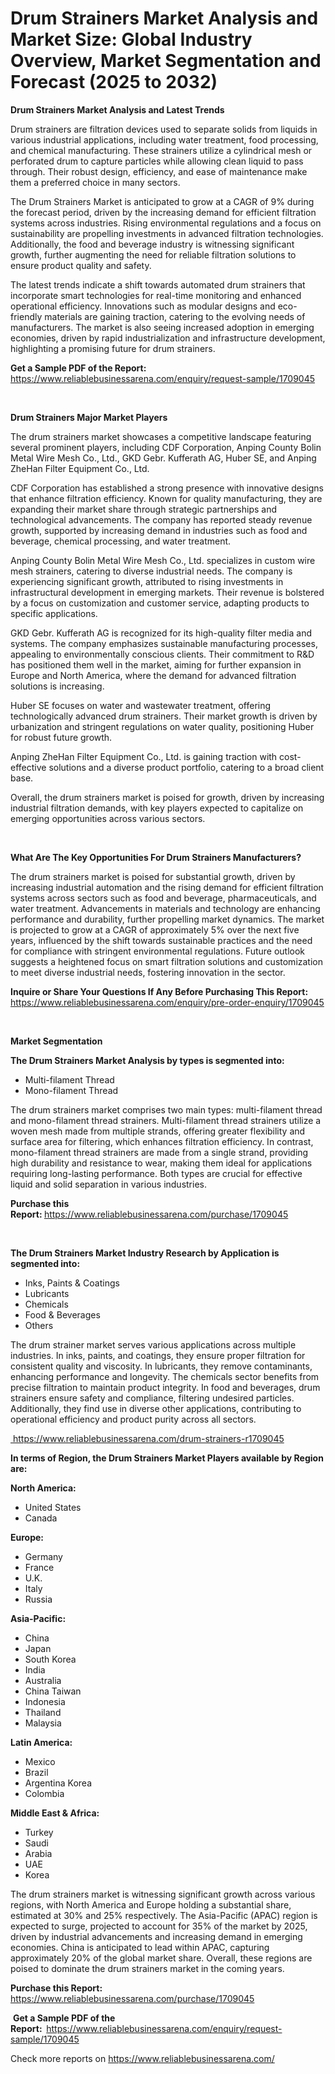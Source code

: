 <p><h1>Drum Strainers Market Analysis and Market Size: Global Industry Overview, Market Segmentation and Forecast (2025 to 2032)</h1></p><p><strong>Drum Strainers Market Analysis and Latest Trends</strong></p>
<p><p>Drum strainers are filtration devices used to separate solids from liquids in various industrial applications, including water treatment, food processing, and chemical manufacturing. These strainers utilize a cylindrical mesh or perforated drum to capture particles while allowing clean liquid to pass through. Their robust design, efficiency, and ease of maintenance make them a preferred choice in many sectors.</p><p>The Drum Strainers Market is anticipated to grow at a CAGR of 9% during the forecast period, driven by the increasing demand for efficient filtration systems across industries. Rising environmental regulations and a focus on sustainability are propelling investments in advanced filtration technologies. Additionally, the food and beverage industry is witnessing significant growth, further augmenting the need for reliable filtration solutions to ensure product quality and safety.</p><p>The latest trends indicate a shift towards automated drum strainers that incorporate smart technologies for real-time monitoring and enhanced operational efficiency. Innovations such as modular designs and eco-friendly materials are gaining traction, catering to the evolving needs of manufacturers. The market is also seeing increased adoption in emerging economies, driven by rapid industrialization and infrastructure development, highlighting a promising future for drum strainers.</p></p>
<p><strong>Get a Sample PDF of the Report:&nbsp;</strong> <a href="https://www.reliablebusinessarena.com/enquiry/request-sample/1709045?utm_campaign=1941&utm_medium=2&utm_source=Github&utm_content=ia&utm_term=10012025&utm_id=drum-strainers">https://www.reliablebusinessarena.com/enquiry/request-sample/1709045</a></p>
<p>&nbsp;</p>
<p><strong>Drum Strainers Major Market Players</strong></p>
<p><p>The drum strainers market showcases a competitive landscape featuring several prominent players, including CDF Corporation, Anping County Bolin Metal Wire Mesh Co., Ltd., GKD Gebr. Kufferath AG, Huber SE, and Anping ZheHan Filter Equipment Co., Ltd. </p><p>CDF Corporation has established a strong presence with innovative designs that enhance filtration efficiency. Known for quality manufacturing, they are expanding their market share through strategic partnerships and technological advancements. The company has reported steady revenue growth, supported by increasing demand in industries such as food and beverage, chemical processing, and water treatment.</p><p>Anping County Bolin Metal Wire Mesh Co., Ltd. specializes in custom wire mesh strainers, catering to diverse industrial needs. The company is experiencing significant growth, attributed to rising investments in infrastructural development in emerging markets. Their revenue is bolstered by a focus on customization and customer service, adapting products to specific applications.</p><p>GKD Gebr. Kufferath AG is recognized for its high-quality filter media and systems. The company emphasizes sustainable manufacturing processes, appealing to environmentally conscious clients. Their commitment to R&D has positioned them well in the market, aiming for further expansion in Europe and North America, where the demand for advanced filtration solutions is increasing.</p><p>Huber SE focuses on water and wastewater treatment, offering technologically advanced drum strainers. Their market growth is driven by urbanization and stringent regulations on water quality, positioning Huber for robust future growth.</p><p>Anping ZheHan Filter Equipment Co., Ltd. is gaining traction with cost-effective solutions and a diverse product portfolio, catering to a broad client base.</p><p>Overall, the drum strainers market is poised for growth, driven by increasing industrial filtration demands, with key players expected to capitalize on emerging opportunities across various sectors.</p></p>
<p>&nbsp;</p>
<p><strong>What Are The Key Opportunities For Drum Strainers Manufacturers?</strong></p>
<p><p>The drum strainers market is poised for substantial growth, driven by increasing industrial automation and the rising demand for efficient filtration systems across sectors such as food and beverage, pharmaceuticals, and water treatment. Advancements in materials and technology are enhancing performance and durability, further propelling market dynamics. The market is projected to grow at a CAGR of approximately 5% over the next five years, influenced by the shift towards sustainable practices and the need for compliance with stringent environmental regulations. Future outlook suggests a heightened focus on smart filtration solutions and customization to meet diverse industrial needs, fostering innovation in the sector.</p></p>
<p><strong>Inquire or Share Your Questions If Any Before Purchasing This Report:</strong> <a href="https://www.reliablebusinessarena.com/enquiry/pre-order-enquiry/1709045?utm_campaign=1941&utm_medium=2&utm_source=Github&utm_content=ia&utm_term=10012025&utm_id=drum-strainers">https://www.reliablebusinessarena.com/enquiry/pre-order-enquiry/1709045</a></p>
<p>&nbsp;</p>
<p><strong>Market Segmentation</strong></p>
<p><strong>The Drum Strainers Market Analysis by types is segmented into:</strong></p>
<p><ul><li>Multi-filament Thread</li><li>Mono-filament Thread</li></ul></p>
<p><p>The drum strainers market comprises two main types: multi-filament thread and mono-filament thread strainers. Multi-filament thread strainers utilize a woven mesh made from multiple strands, offering greater flexibility and surface area for filtering, which enhances filtration efficiency. In contrast, mono-filament thread strainers are made from a single strand, providing high durability and resistance to wear, making them ideal for applications requiring long-lasting performance. Both types are crucial for effective liquid and solid separation in various industries.</p></p>
<p><strong>Purchase this Report:&nbsp;</strong><a href="https://www.reliablebusinessarena.com/purchase/1709045?utm_campaign=1941&utm_medium=2&utm_source=Github&utm_content=ia&utm_term=10012025&utm_id=drum-strainers">https://www.reliablebusinessarena.com/purchase/1709045</a></p>
<p>&nbsp;</p>
<p><strong>The Drum Strainers Market Industry Research by Application is segmented into:</strong></p>
<p><ul><li>Inks, Paints & Coatings</li><li>Lubricants</li><li>Chemicals</li><li>Food & Beverages</li><li>Others</li></ul></p>
<p><p>The drum strainer market serves various applications across multiple industries. In inks, paints, and coatings, they ensure proper filtration for consistent quality and viscosity. In lubricants, they remove contaminants, enhancing performance and longevity. The chemicals sector benefits from precise filtration to maintain product integrity. In food and beverages, drum strainers ensure safety and compliance, filtering undesired particles. Additionally, they find use in diverse other applications, contributing to operational efficiency and product purity across all sectors.</p></p>
<p><a href="https://www.reliablebusinessarena.com/drum-strainers-r1709045?utm_campaign=1941&utm_medium=2&utm_source=Github&utm_content=ia&utm_term=10012025&utm_id=drum-strainers">&nbsp;https://www.reliablebusinessarena.com/drum-strainers-r1709045</a></p>
<p><strong>In terms of Region, the Drum Strainers Market Players available by Region are:</strong></p>
<p>
    <p> <strong> North America: </strong>
        <ul>
            <li>United States</li>
            <li>Canada</li>
        </ul>
        </p> 
    <p> <strong> Europe: </strong>
        <ul>
            <li>Germany</li>
            <li>France</li>
            <li>U.K.</li>
            <li>Italy</li>
            <li>Russia</li>
        </ul>
        </p> 
    <p> <strong> Asia-Pacific: </strong>
        <ul>
            <li>China</li>
            <li>Japan</li>
            <li>South Korea</li>
            <li>India</li>
            <li>Australia</li>
            <li>China Taiwan</li>
            <li>Indonesia</li>
            <li>Thailand</li>
            <li>Malaysia</li>
        </ul>
        </p> 
    <p> <strong> Latin America: </strong>
        <ul>
            <li>Mexico</li>
            <li>Brazil</li>
            <li>Argentina Korea</li>
            <li>Colombia</li>
        </ul>
        </p> 
    <p> <strong> Middle East & Africa: </strong>
        <ul>
            <li>Turkey</li>
            <li>Saudi</li>
            <li>Arabia</li>
            <li>UAE</li>
            <li>Korea</li>
        </ul>
    </p>
    </p>
<p><p>The drum strainers market is witnessing significant growth across various regions, with North America and Europe holding a substantial share, estimated at 30% and 25% respectively. The Asia-Pacific (APAC) region is expected to surge, projected to account for 35% of the market by 2025, driven by industrial advancements and increasing demand in emerging economies. China is anticipated to lead within APAC, capturing approximately 20% of the global market share. Overall, these regions are poised to dominate the drum strainers market in the coming years.</p></p>
<p><strong>Purchase this Report: </strong><a href="https://www.reliablebusinessarena.com/purchase/1709045?utm_campaign=1941&utm_medium=2&utm_source=Github&utm_content=ia&utm_term=10012025&utm_id=drum-strainers">https://www.reliablebusinessarena.com/purchase/1709045</a></p>
<p>&nbsp;<strong>Get a Sample PDF of the Report:&nbsp;&nbsp;</strong><a href="https://www.reliablebusinessarena.com/enquiry/request-sample/1709045?utm_campaign=1941&utm_medium=2&utm_source=Github&utm_content=ia&utm_term=10012025&utm_id=drum-strainers">https://www.reliablebusinessarena.com/enquiry/request-sample/1709045</a></p>
<p><strong></strong></p>
<p>Check more reports on <a href="https://www.reliablebusinessarena.com/?utm_campaign=1941&utm_medium=2&utm_source=Github&utm_content=ia&utm_term=10012025&utm_id=drum-strainers">https://www.reliablebusinessarena.com/</a></p>